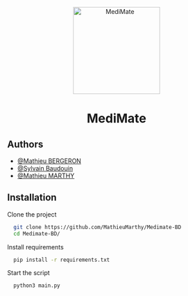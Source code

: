 <p align="center">
  <img src="https://media.discordapp.net/attachments/1159408642303463444/1187332586255700038/icon.png?ex=65bb6aa4&is=65a8f5a4&hm=94badc5e94be7416c6859611091596d295aaa824a37e4e3bd6d7891e722d9870&=&format=webp&quality=lossless&width=594&height=594" alt="MediMate" height="200">
</p>
<h1 align="center">MediMate</h1>

## Authors

- [@Mathieu BERGERON](https://github.com/Mthieu44)
- [@Sylvain Baudouin](https://github.com/syysy)
- [@Mathieu MARTHY](https://github.com/MathieuMarthy)

## Installation

Clone the project

```bash
  git clone https://github.com/MathieuMarthy/Medimate-BD
  cd Medimate-BD/
```

Install requirements

```bash
  pip install -r requirements.txt
```

Start the script

```bash
  python3 main.py
```
